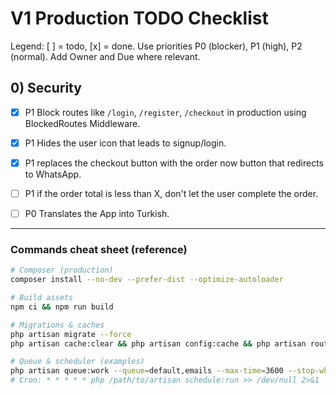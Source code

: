 # V1 Production TODO Checklist

Legend: [ ] = todo, [x] = done. Use priorities P0 (blocker), P1 (high), P2 (normal). Add Owner and Due where relevant.

## 0) Security
- [x] P1 Block routes like `/login`, `/register`, `/checkout` in production using BlockedRoutes Middleware.
- [x] P1 Hides the user icon that leads to signup/login.
- [x] P1 replaces the checkout button with the order now button that redirects to WhatsApp.
- [ ] P1 if the order total is less than X, don't let the user complete the order.
- [ ] P0 Translates the App into Turkish.


---

### Commands cheat sheet (reference)

```bash
# Composer (production)
composer install --no-dev --prefer-dist --optimize-autoloader

# Build assets
npm ci && npm run build

# Migrations & caches
php artisan migrate --force
php artisan cache:clear && php artisan config:cache && php artisan route:cache && php artisan view:cache

# Queue & scheduler (examples)
php artisan queue:work --queue=default,emails --max-time=3600 --stop-when-empty
# Cron: * * * * * php /path/to/artisan schedule:run >> /dev/null 2>&1
```


